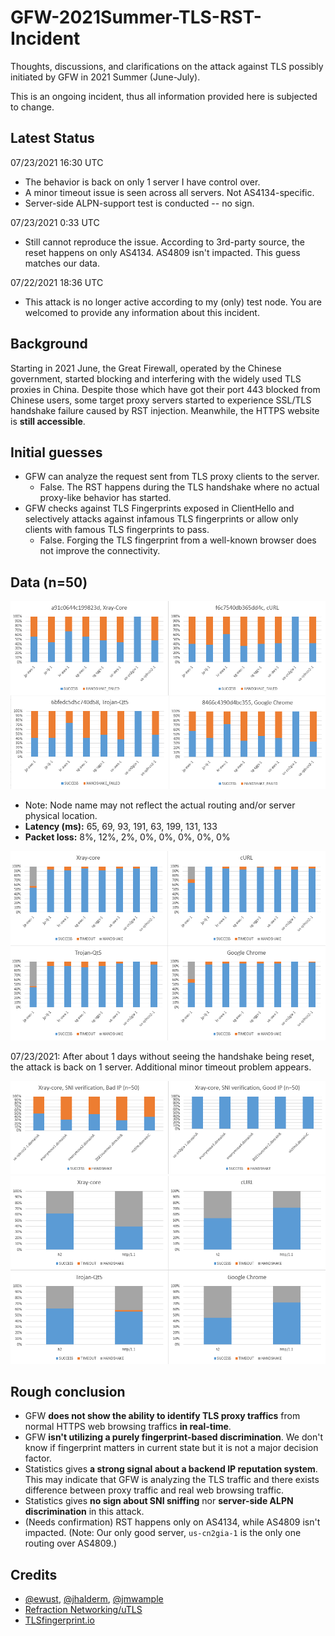 # GFW-2021Summer-TLS-RST-Incident

Thoughts, discussions, and clarifications on the attack against TLS possibly initiated by GFW in 2021 Summer (June-July). 

This is an ongoing incident, thus all information provided here is subjected to change.

## Latest Status

07/23/2021 16:30 UTC
- The behavior is back on only 1 server I have control over. 
- A minor timeout issue is seen across all servers. Not AS4134-specific.
- Server-side ALPN-support test is conducted -- no sign.

07/23/2021 0:33 UTC
- Still cannot reproduce the issue. According to 3rd-party source, the reset happens on only AS4134. AS4809 isn't impacted. This guess matches our data.

07/22/2021 18:36 UTC
- This attack is no longer active according to my (only) test node. You are welcomed to provide any information about this incident.

## Background

Starting in 2021 June, the Great Firewall, operated by the Chinese government, started blocking and interfering with the widely used TLS proxies in China. Despite those which have got their port 443 blocked from Chinese users, some target proxy servers started to experience SSL/TLS handshake failure caused by RST injection. Meanwhile, the HTTPS website is **still accessible**.

## Initial guesses

- GFW can analyze the request sent from TLS proxy clients to the server.
  - False. The RST happens during the TLS handshake where no actual proxy-like behavior has started.
- GFW checks against TLS Fingerprints exposed in ClientHello and selectively attacks against infamous TLS fingerprints or allow only clients with famous TLS fingerprints to pass.
  - False. Forging the TLS fingerprint from a well-known browser does not improve the connectivity.

## Data (n=50)

<img src="https://raw.githubusercontent.com/Gaukas/GFW-2021Summer-TLS-Proxy-Attack/master/data/Stat.png">

- Note: Node name may not reflect the actual routing and/or server physical location. 
- **Latency (ms):** 65, 69, 93, 191, 63, 199, 131, 133
- **Packet loss:** 8%, 12%, 2%, 0%, 0%, 0%, 0%, 0%

<img src="https://raw.githubusercontent.com/Gaukas/GFW-2021Summer-TLS-Proxy-Attack/master/data/Stat0723.png">

07/23/2021: After about 1 days without seeing the handshake being reset, the attack is back on 1 server. Additional minor timeout problem appears. 

<img src="https://raw.githubusercontent.com/Gaukas/GFW-2021Summer-TLS-Proxy-Attack/master/data/SNI_verification.png">

<img src="https://raw.githubusercontent.com/Gaukas/GFW-2021Summer-TLS-Proxy-Attack/master/data/ALPN_verification.png">

## Rough conclusion

- GFW **does not show the ability to identify TLS proxy traffics** from normal HTTPS web browsing traffics **in real-time**.
- GFW **isn't utilizing a purely fingerprint-based discrimination**. We don't know if fingerprint matters in current state but it is not a major decision factor.
- Statistics gives **a strong signal about a backend IP reputation system**. This may indicate that GFW is analyzing the TLS traffic and there exists difference between proxy traffic and real web browsing traffic.
- Statistics gives **no sign about SNI sniffing** nor **server-side ALPN discrimination** in this attack.
- (Needs confirmation) RST happens only on AS4134, while AS4809 isn't impacted. (Note: Our only good server, `us-cn2gia-1` is the only one routing over AS4809.)

## Credits 

- [@ewust](https://github.com/ewust), [@jhalderm](https://github.com/jhalderm), [@jmwample](https://github.com/jmwample)
- [Refraction Networking/uTLS](https://github.com/refraction-networking/utls)
- [TLSfingerprint.io](https://tlsfingerprint.io/)
